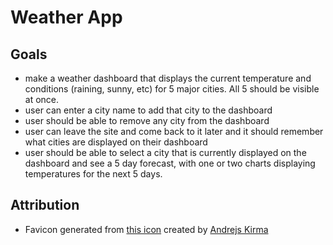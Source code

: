 # Weather App

## Goals

- make a weather dashboard that displays the current temperature and conditions (raining, sunny, etc) for 5 major cities. All 5 should be visible at once.
- user can enter a city name to add that city to the dashboard
- user should be able to remove any city from the dashboard
- user can leave the site and come back to it later and it should remember what cities are displayed on their dashboard
- user should be able to select a city that is currently displayed on the dashboard and see a 5 day forecast, with one or two charts displaying temperatures for the next 5 days.


## Attribution
- Favicon generated from [this icon](https://thenounproject.com/term/earth/1014726/) created by [Andrejs Kirma](https://thenounproject.com/andrejs/)
